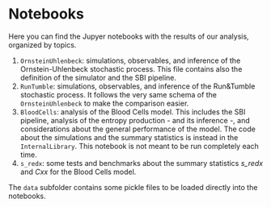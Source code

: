 # Notebooks
Here you can find the Jupyer notebooks with the results of our analysis, organized by topics. 
1. ```OrnsteinUhlenbeck```: simulations, observables, and inference of the Ornstein-Uhlenbeck stochastic process. This file contains also the definition of the simulator and the SBI pipeline. </br>
2. ```RunTumble```: simulations, observables, and inference of the Run&Tumble stochastic process. It follows the very same schema of the ```OrnsteinUhlenbeck``` to make the comparison easier. </br>
3. ```BloodCells```: analysis of the Blood Cells model. This includes the SBI pipeline, analysis of the entropy production - and its inference -, and considerations about the general performance of the model. The code about the simulations and the summary statistics is instead in the ```InternalLibrary```. This notebook is not meant to be run completely each time.</br>
4. ```s_redx```: some tests and benchmarks about the summary statistics *s_redx* and *Cxx* for the Blood Cells model. </br>

The ```data``` subfolder contains some pickle files to be loaded directly into the notebooks. 